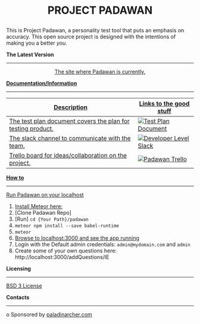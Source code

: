 # <p align="center">**PROJECT PADAWAN**</p>

This is Project Padawan, a personality test tool that puts an emphasis on accuracy. This open source project is designed with the intentions of 
making you a better _you_.  

**The Latest Version**
- - - - - - - - - - - -
<p align="center"><a href="http://local.paladinarcher.com:3030/">The site where Padawan is currently.


**Documentation/Information**
- - - - - - - - - -

Description | Links to the good stuff
----------- | ---------
The test plan document covers the plan for testing product. | [![Test Plan Document](https://github.com/paladinarcher/padawan/blob/master/Logo%20Pack/NotP%26A/word.png)](https://paladinarcher.atlassian.net/wiki/spaces/PP/pages/33559/Stuffs+we+upload)
The slack channel to communicate with the team.             | [![Developer Level Slack](https://github.com/paladinarcher/padawan/blob/master/Logo%20Pack/NotP%26A/slack.png)](https://developerlevel.slack.com)
Trello board for ideas/collaboration on the project.        | [![Padawan Trello](https://github.com/paladinarcher/padawan/blob/master/Logo%20Pack/NotP%26A/trello.jpg)](https://trello.com/b/7jc8dbdF)

**How to**
- - - - - - - - -
Run Padawan on your localhost
1. [Install Meteor here:](https://www.meteor.com/install)
2. [Clone Padawan Repo]
3. [Run] `cd {Your Path}/padawan`
4. `meteor npm install --save babel-runtime`
5. `meteor`
6. [Browse to localhost:3000 and see the app running](http://localhost:3000)
7. Login with the Default admin credentials: `admin@mydomain.com` and `admin`
8. Create some of your own questions here: http://localhost:3000/addQuestions/IE

**Licensing**
- - - - - - - -
[BSD 3 License](https://opensource.org/licenses/BSD-3-Clause)

**Contacts**
- - - - - - - 

o Sponsored by [paladinarcher.com](http://paladinarcher.com/v1/)











